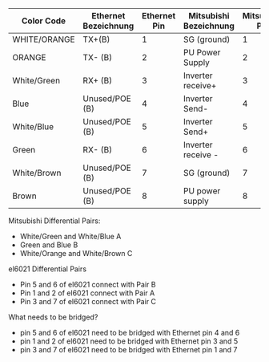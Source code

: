 | Color Code   | Ethernet Bezeichnung | Ethernet Pin | Mitsubishi Bezeichnung | Mitsubishi Pin | Mitsubishi Name |
| ------------ | -------------------- | ------------ | ---------------------- | -------------- | --------------- |
| WHITE/ORANGE | TX+(B)               | 1            | SG (ground)            | 1              | SG              |
| ORANGE       | TX- (B)              | 2            | PU Power Supply        | 2              | -               |
| White/Green  | RX+ (B)              | 3            | Inverter receive+      | 3              | RDA             |
| Blue         | Unused/POE (B)       | 4            | Inverter Send-         | 4              | SDB             |
| White/Blue   | Unused/POE (B)       | 5            | Inverter Send+         | 5              | SDA             |
| Green        | RX- (B)              | 6            | Inverter receive -     | 6              | RDB             |
| White/Brown  | Unused/POE (B)       | 7            | SG (ground)            | 7              | SG              |
| Brown        | Unused/POE (B)       | 8            | PU power supply        | 8              | -               |



Mitsubishi Differential Pairs:
- White/Green and White/Blue A 
- Green and Blue B
- White/Orange and White/Brown C

el6021 Differential Pairs
- Pin 5 and 6 of el6021 connect with Pair B
- Pin 1 and 2 of el6021 connect with Pair A
- Pin 3 and 7 of el6021 connect with Pair C


What needs to be bridged?
- pin 5 and 6 of el6021 need to be bridged with Ethernet pin 4 and 6
- pin 1 and 2 of el6021 need to be bridged with Ethernet pin 3 and 5
- pin 3 and 7 of el6021 need to be bridged with Ethernet pin 1 and 7
